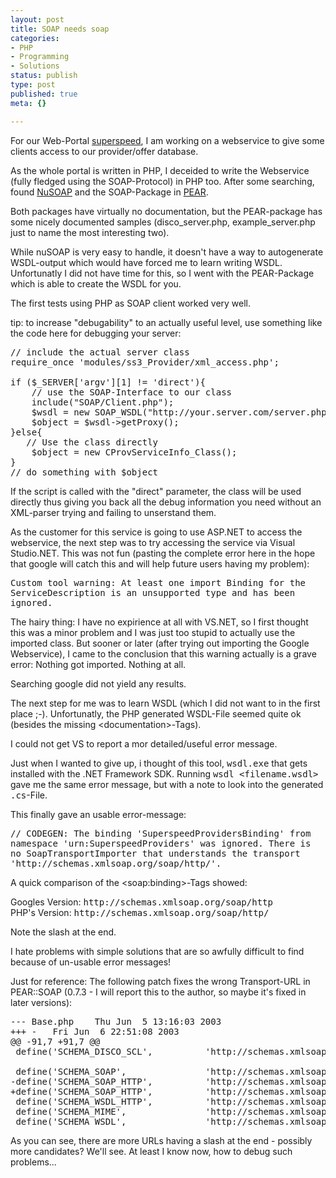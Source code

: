 ```yaml
---
layout: post
title: SOAP needs soap
categories:
- PHP
- Programming
- Solutions
status: publish
type: post
published: true
meta: {}

---
```

For our Web-Portal <a href="http://www.adsl.ch">superspeed</a>, I am working on a webservice to give some clients access to our provider/offer database.
<p>
As the whole portal is written in PHP, I deceided to write the Webservice (fully fledged using the SOAP-Protocol) in PHP too. After some searching, found <a href="http://dietrich.ganx4.com/nusoap/index.php">NuSOAP</a> and the SOAP-Package in <a href="http://pear.php.net/package-info.php?pacid=87">PEAR</a>.
<p>
Both packages have virtually no documentation, but the PEAR-package has some nicely documented samples (disco_server.php, example_server.php just to name the most interesting two).
<p>
While nuSOAP is very easy to handle, it doesn't have a way to autogenerate WSDL-output which would have forced me to learn writing WSDL. Unfortunatly I did not have time for this, so I went with the PEAR-Package which is able to create the WSDL for you.
<p>
The first tests using PHP as SOAP client worked very well.
<p>
tip: to increase "debugability" to an actually useful level, use something like the code here for debugging your server:

<pre>
// include the actual server class
require_once 'modules/ss3_Provider/xml_access.php';

if ($_SERVER['argv'][1] != 'direct'){
    // use the SOAP-Interface to our class
    include("SOAP/Client.php");
    $wsdl = new SOAP_WSDL("http://your.server.com/server.php?wsdl");
    $object = $wsdl->getProxy();
}else{
   // Use the class directly
    $object = new CProvServiceInfo_Class();
}
// do something with $object
</pre>

If the script is called with the "direct" parameter, the class will be used directly thus giving you back all the debug information you need without an XML-parser trying and failing to unserstand them.
<p>
As the customer for this service is going to use ASP.NET to access the webservice, the next step was to try accessing the service via Visual Studio.NET. This was not fun (pasting the complete error here in the hope that google will catch this and will help future users having my problem):
<p>
<tt>Custom tool warning: At least one import Binding for the ServiceDescription is an unsupported type and has been ignored.</tt>
<p>
The hairy thing: I have no expirience at all with VS.NET, so I first thought this was a minor problem and I was just too stupid to actually use the imported class. But sooner or later (after trying out importing the Google Webservice), I came to the conclusion that this warning actually is a grave error: Nothing got imported. Nothing at all.
<p>
Searching google did not yield any results.
<p>
The next step for me was to learn WSDL (which I did not want to in the first place ;-). Unfortunatly, the PHP generated WSDL-File seemed quite ok (besides the missing &lt;documentation&gt;-Tags).
<p>
I could not get VS to report a mor detailed/useful error message.
<p>
Just when I wanted to give up, i thought of this tool, <tt>wsdl.exe</tt> that gets installed with the .NET Framework SDK. Running <tt>wsdl &lt;filename.wsdl&gt;</tt> gave me the same error message, but with a note to look into the generated <tt>.cs</tt>-File.
<p>
This finally gave an usable error-message:
<p>
<tt>// CODEGEN: The binding 'SuperspeedProvidersBinding' from namespace 'urn:SuperspeedProviders' was ignored.  There is no SoapTransportImporter that understands the transport 'http://schemas.xmlsoap.org/soap/http/'.</tt>
<p>
A quick comparison of the &lt;soap:binding&gt-Tags showed:
<p>
Googles Version: <tt>http://schemas.xmlsoap.org/soap/http</tt><br>
PHP's Version: <tt>http://schemas.xmlsoap.org/soap/http/</tt>
<p>
Note the slash at the end.
<p>
I hate problems with simple solutions that are so awfully difficult to find because of un-usable error messages!
<p>
Just for reference: The following patch fixes the wrong Transport-URL in PEAR::SOAP (0.7.3 - I will report this to the author, so maybe it's fixed in later versions):

<pre>
--- Base.php    Thu Jun  5 13:16:03 2003
+++ -   Fri Jun  6 22:51:08 2003
@@ -91,7 +91,7 @@
 define('SCHEMA_DISCO_SCL',          'http://schemas.xmlsoap.org/disco/scl/');

 define('SCHEMA_SOAP',               'http://schemas.xmlsoap.org/wsdl/soap/');
-define('SCHEMA_SOAP_HTTP',          'http://schemas.xmlsoap.org/soap/http/');
+define('SCHEMA_SOAP_HTTP',          'http://schemas.xmlsoap.org/soap/http');
 define('SCHEMA_WSDL_HTTP',          'http://schemas.xmlsoap.org/wsdl/http/');
 define('SCHEMA_MIME',               'http://schemas.xmlsoap.org/wsdl/mime/');
 define('SCHEMA_WSDL',               'http://schemas.xmlsoap.org/wsdl/');
</pre>
<p>
As you can see, there are more URLs having a slash at the end - possibly more candidates? We'll see. At least I know now, how to debug such problems...
